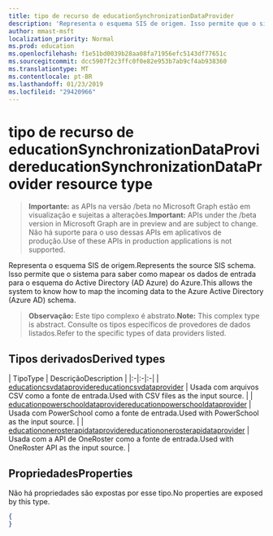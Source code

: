 ```yaml
---
title: tipo de recurso de educationSynchronizationDataProvider
description: 'Representa o esquema SIS de origem. Isso permite que o sistema para saber como mapear os dados de entrada para o esquema do Active Directory (AD Azure) do Azure. '
author: mmast-msft
localization_priority: Normal
ms.prod: education
ms.openlocfilehash: f1e51bd0039b28aa08fa71956efc5143df77651c
ms.sourcegitcommit: dcc5907f2c3ffc0f0e82e953b7ab9cf4ab938360
ms.translationtype: MT
ms.contentlocale: pt-BR
ms.lasthandoff: 01/23/2019
ms.locfileid: "29420966"
---
```

# <a name="educationsynchronizationdataprovider-resource-type"></a><span data-ttu-id="602dc-104">tipo de recurso de educationSynchronizationDataProvider</span><span class="sxs-lookup"><span data-stu-id="602dc-104">educationSynchronizationDataProvider resource type</span></span>

> <span data-ttu-id="602dc-105">**Importante:** as APIs na versão /beta no Microsoft Graph estão em visualização e sujeitas a alterações.</span><span class="sxs-lookup"><span data-stu-id="602dc-105">**Important:** APIs under the /beta version in Microsoft Graph are in preview and are subject to change.</span></span> <span data-ttu-id="602dc-106">Não há suporte para o uso dessas APIs em aplicativos de produção.</span><span class="sxs-lookup"><span data-stu-id="602dc-106">Use of these APIs in production applications is not supported.</span></span>

<span data-ttu-id="602dc-107">Representa o esquema SIS de origem.</span><span class="sxs-lookup"><span data-stu-id="602dc-107">Represents the source SIS schema.</span></span> <span data-ttu-id="602dc-108">Isso permite que o sistema para saber como mapear os dados de entrada para o esquema do Active Directory (AD Azure) do Azure.</span><span class="sxs-lookup"><span data-stu-id="602dc-108">This allows the system to know how to map the incoming data to the Azure Active Directory (Azure AD) schema.</span></span> 

> <span data-ttu-id="602dc-109">**Observação:** Este tipo complexo é abstrato.</span><span class="sxs-lookup"><span data-stu-id="602dc-109">**Note:** This complex type is abstract.</span></span> <span data-ttu-id="602dc-110">Consulte os tipos específicos de provedores de dados listados.</span><span class="sxs-lookup"><span data-stu-id="602dc-110">Refer to the specific types of data providers listed.</span></span>

## <a name="derived-types"></a><span data-ttu-id="602dc-111">Tipos derivados</span><span class="sxs-lookup"><span data-stu-id="602dc-111">Derived types</span></span>
| <span data-ttu-id="602dc-112">Tipo</span><span class="sxs-lookup"><span data-stu-id="602dc-112">Type</span></span> | <span data-ttu-id="602dc-113">Descrição</span><span class="sxs-lookup"><span data-stu-id="602dc-113">Description</span></span> | 
|:-|:-|:-|
| [<span data-ttu-id="602dc-114">educationcsvdataprovider</span><span class="sxs-lookup"><span data-stu-id="602dc-114">educationcsvdataprovider</span></span>](educationcsvdataprovider.md) | <span data-ttu-id="602dc-115">Usada com arquivos CSV como a fonte de entrada.</span><span class="sxs-lookup"><span data-stu-id="602dc-115">Used with CSV files as the input source.</span></span> |
| [<span data-ttu-id="602dc-116">educationpowerschooldataprovider</span><span class="sxs-lookup"><span data-stu-id="602dc-116">educationpowerschooldataprovider</span></span>](educationpowerschooldataprovider.md) | <span data-ttu-id="602dc-117">Usada com PowerSchool como a fonte de entrada.</span><span class="sxs-lookup"><span data-stu-id="602dc-117">Used with PowerSchool as the input source.</span></span> |
| [<span data-ttu-id="602dc-118">educationonerosterapidataprovider</span><span class="sxs-lookup"><span data-stu-id="602dc-118">educationonerosterapidataprovider</span></span>](educationonerosterapidataprovider.md) | <span data-ttu-id="602dc-119">Usada com a API de OneRoster como a fonte de entrada.</span><span class="sxs-lookup"><span data-stu-id="602dc-119">Used with OneRoster API as the input source.</span></span> |

## <a name="properties"></a><span data-ttu-id="602dc-120">Propriedades</span><span class="sxs-lookup"><span data-stu-id="602dc-120">Properties</span></span>

<span data-ttu-id="602dc-121">Não há propriedades são expostas por esse tipo.</span><span class="sxs-lookup"><span data-stu-id="602dc-121">No properties are exposed by this type.</span></span>



<!-- {
  "blockType": "resource",
  "optionalProperties": [

  ],
  "@odata.type": "microsoft.graph.educationSynchronizationDataProvider "
}-->

```json
{
}
```
